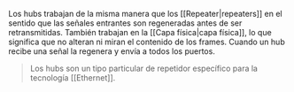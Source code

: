 Los hubs trabajan de la misma manera que los [[Repeater|repeaters]] en el sentido que las señales entrantes son regeneradas antes de ser retransmitidas. También trabajan en la [[Capa física|capa física]], lo que significa que no alteran ni miran el contenido de los frames. Cuando un hub recibe una señal la regenera y envía a todos los puertos.

> Los hubs son un tipo particular de repetidor específico para la tecnología [[Ethernet]].